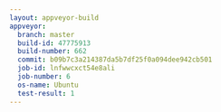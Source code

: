 ```yaml
---
layout: appveyor-build
appveyor:
  branch: master
  build-id: 47775913
  build-number: 662
  commit: b09b7c3a214387da5b7df25f0a094dee942cb501
  job-id: lnfwwcxct54e8ali
  job-number: 6
  os-name: Ubuntu
  test-result: 1
---
```

